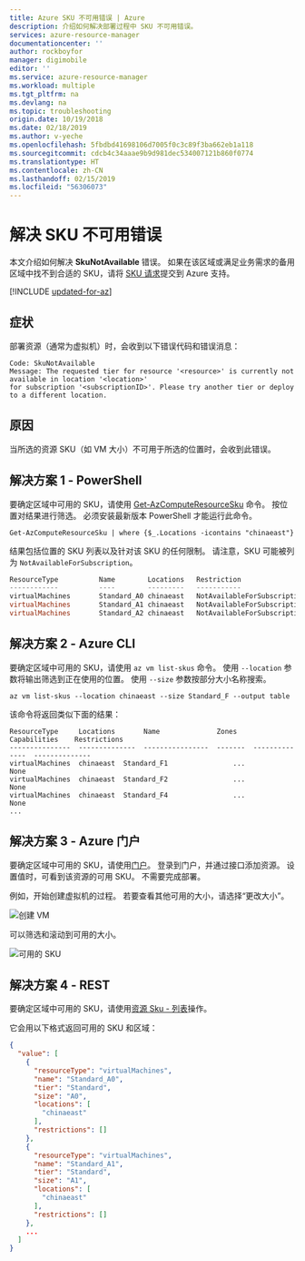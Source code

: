 ```yaml
---
title: Azure SKU 不可用错误 | Azure
description: 介绍如何解决部署过程中 SKU 不可用错误。
services: azure-resource-manager
documentationcenter: ''
author: rockboyfor
manager: digimobile
editor: ''
ms.service: azure-resource-manager
ms.workload: multiple
ms.tgt_pltfrm: na
ms.devlang: na
ms.topic: troubleshooting
origin.date: 10/19/2018
ms.date: 02/18/2019
ms.author: v-yeche
ms.openlocfilehash: 5fbdbd41698106d7005f0c3c89f3ba662eb1a118
ms.sourcegitcommit: cdcb4c34aaae9b9d981dec534007121b860f0774
ms.translationtype: HT
ms.contentlocale: zh-CN
ms.lasthandoff: 02/15/2019
ms.locfileid: "56306073"
---
```

# <a name="resolve-errors-for-sku-not-available"></a>解决 SKU 不可用错误

本文介绍如何解决 **SkuNotAvailable** 错误。 如果在该区域或满足业务需求的备用区域中找不到合适的 SKU，请将 [SKU 请求](https://support.windowsazure.cn/support/support-azure)提交到 Azure 支持。

[!INCLUDE [updated-for-az](../../includes/updated-for-az.md)]

## <a name="symptom"></a>症状

部署资源（通常为虚拟机）时，会收到以下错误代码和错误消息：

```
Code: SkuNotAvailable
Message: The requested tier for resource '<resource>' is currently not available in location '<location>' 
for subscription '<subscriptionID>'. Please try another tier or deploy to a different location.
```

## <a name="cause"></a>原因

当所选的资源 SKU（如 VM 大小）不可用于所选的位置时，会收到此错误。

## <a name="solution-1---powershell"></a>解决方案 1 - PowerShell

要确定区域中可用的 SKU，请使用 [Get-AzComputeResourceSku](https://docs.microsoft.com/powershell/module/az.compute/get-azcomputeresourcesku) 命令。 按位置对结果进行筛选。 必须安装最新版本 PowerShell 才能运行此命令。

```azurepowershell
Get-AzComputeResourceSku | where {$_.Locations -icontains "chinaeast"}
```

结果包括位置的 SKU 列表以及针对该 SKU 的任何限制。 请注意，SKU 可能被列为 `NotAvailableForSubscription`。

```powershell
ResourceType          Name        Locations   Restriction                      Capability           Value
------------          ----        ---------   -----------                      ----------           -----
virtualMachines       Standard_A0 chinaeast   NotAvailableForSubscription      MaxResourceVolumeMB   20480
virtualMachines       Standard_A1 chinaeast   NotAvailableForSubscription      MaxResourceVolumeMB   71680
virtualMachines       Standard_A2 chinaeast   NotAvailableForSubscription      MaxResourceVolumeMB  138240
```

## <a name="solution-2---azure-cli"></a>解决方案 2 - Azure CLI

要确定区域中可用的 SKU，请使用 `az vm list-skus` 命令。 使用 `--location` 参数将输出筛选到正在使用的位置。 使用 `--size` 参数按部分大小名称搜索。

```azurecli
az vm list-skus --location chinaeast --size Standard_F --output table
```

该命令将返回类似下面的结果：

```azurecli
ResourceType     Locations       Name              Zones    Capabilities    Restrictions
---------------  --------------  ----------------  -------  --------------  --------------
virtualMachines  chinaeast  Standard_F1                ...             None
virtualMachines  chinaeast  Standard_F2                ...             None
virtualMachines  chinaeast  Standard_F4                ...             None
...
```

## <a name="solution-3---azure-portal"></a>解决方案 3 - Azure 门户

要确定区域中可用的 SKU，请使用[门户](https://portal.azure.cn)。 登录到门户，并通过接口添加资源。 设置值时，可看到该资源的可用 SKU。 不需要完成部署。

例如，开始创建虚拟机的过程。 若要查看其他可用的大小，请选择“更改大小”。

![创建 VM](./media/resource-manager-sku-not-available-errors/create-vm.png)

可以筛选和滚动到可用的大小。

![可用的 SKU](./media/resource-manager-sku-not-available-errors/available-sizes.png)

## <a name="solution-4---rest"></a>解决方案 4 - REST

要确定区域中可用的 SKU，请使用[资源 Sku - 列表](https://docs.microsoft.com/rest/api/compute/resourceskus/list)操作。

它会用以下格式返回可用的 SKU 和区域：

```json
{
  "value": [
    {
      "resourceType": "virtualMachines",
      "name": "Standard_A0",
      "tier": "Standard",
      "size": "A0",
      "locations": [
        "chinaeast"
      ],
      "restrictions": []
    },
    {
      "resourceType": "virtualMachines",
      "name": "Standard_A1",
      "tier": "Standard",
      "size": "A1",
      "locations": [
        "chinaeast"
      ],
      "restrictions": []
    },
    ...
  ]
}
```

<!--Update_Description: update meta properties, wording update, update cmdlet -->